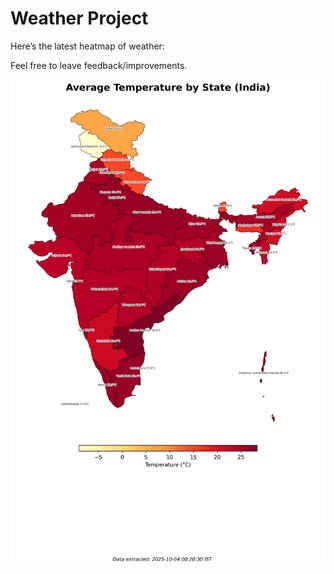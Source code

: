# Weather Project

Here’s the latest heatmap of weather:

Feel free to leave feedback/improvements.

![India Heatmap](docs/assets/india_heatmap.png?v=E01AF8)

